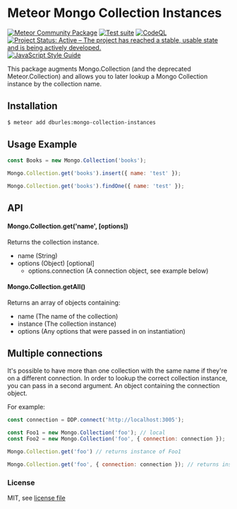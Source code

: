# Meteor Mongo Collection Instances

[![Meteor Community Package](https://img.shields.io/badge/Meteor-Package-green?logo=meteor&logoColor=white)](https://meteor.com)
[![Test suite](https://github.com/Meteor-Community-Packages/mongo-collection-instances/actions/workflows/testsuite.yml/badge.svg)](https://github.com/Meteor-Community-Packages/mongo-collection-instances/actions/workflows/testsuite.yml)
[![CodeQL](https://github.com/Meteor-Community-Packages/mongo-collection-instances/actions/workflows/github-code-scanning/codeql/badge.svg)](https://github.com/Meteor-Community-Packages/mongo-collection-instances/actions/workflows/github-code-scanning/codeql)
[![Project Status: Active – The project has reached a stable, usable state and is being actively developed.](https://www.repostatus.org/badges/latest/active.svg)](https://www.repostatus.org/#active)
[![JavaScript Style Guide](https://img.shields.io/badge/code_style-standard-brightgreen.svg)](https://standardjs.com)



This package augments Mongo.Collection (and the deprecated Meteor.Collection) and allows you to later lookup a Mongo Collection instance by the collection name.

## Installation

```sh
$ meteor add dburles:mongo-collection-instances
```

## Usage Example

```js
const Books = new Mongo.Collection('books');

Mongo.Collection.get('books').insert({ name: 'test' });

Mongo.Collection.get('books').findOne({ name: 'test' });
```

## API

#### Mongo.Collection.get('name', [options])

Returns the collection instance.

 - name (String)
 - options (Object) [optional]
   - options.connection (A connection object, see example below)

#### Mongo.Collection.getAll()

Returns an array of objects containing:
 - name (The name of the collection)
 - instance (The collection instance)
 - options (Any options that were passed in on instantiation)


## Multiple connections

It's possible to have more than one collection with the same name if they're on a different connection.
In order to lookup the correct collection instance, you can pass in a second argument. An object containing the connection object.

For example:


```js
const connection = DDP.connect('http://localhost:3005');

const Foo1 = new Mongo.Collection('foo'); // local
const Foo2 = new Mongo.Collection('foo', { connection: connection });

Mongo.Collection.get('foo') // returns instance of Foo1

Mongo.Collection.get('foo', { connection: connection }); // returns instance of Foo2
```

### License

MIT, see [license file](./LICENSE.md)
